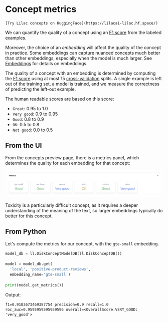 # Concept metrics

```{tip}
[Try Lilac concepts on HuggingFace](https://lilacai-lilac.hf.space/)
```

We can quantify the quality of a concept using an [F1 score](https://en.wikipedia.org/wiki/F-score)
from the labeled examples.

Moreover, the choice of an _embedding_ will affect the quality of the concept in practice. Some
embeddings can capture nuanced concepts much better than other embeddings, especially when the model
is much larger. See [Embeddings](../embeddings/embeddings.md) for details on embeddings.

The quality of a concept with an embedding is determined by computing the
[F1 score](https://en.wikipedia.org/wiki/F-score) using at most 15
[cross-validation](https://scikit-learn.org/stable/modules/cross_validation.html) splits. A single
example is left out of the training set, a model is trained, and we measure the correctness of
predicting the left-out example.

The human readable scores are based on this score:

- `Great`: 0.95 to 1.0
- `Very good`: 0.9 to 0.95
- `Good`: 0.8 to 0.9
- `OK`: 0.5 to 0.8
- `Not good`: 0.0 to 0.5

## From the UI

From the concepts preview page, there is a metrics panel, which determines the quality for each
embedding for that concept:

<img src="../_static/concepts/concept_metrics.png"></img>

Toxicity is a particularly difficult concept, as it requires a deeper understanding of the meaning
of the text, so larger embeddings typically do better for this concept.

## From Python

Let's compute the metrics for our concept, with the `gte-small` embedding.

```python
model_db = ll.DiskConceptModelDB(ll.DiskConceptDB())

model = model_db.get(
  'local', 'positive-product-reviews',
  embedding_name='gte-small')

print(model.get_metrics())
```

Output:

```
f1=0.9183673469387754 precision=0.9 recall=1.0 roc_auc=0.9595959595959596 overall=<OverallScore.VERY_GOOD: 'very_good'>
```

